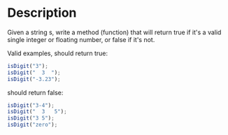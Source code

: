# Description

Given a string s, write a method (function) that will return true if it's a valid single integer or floating number, or false if it's not.

Valid examples, should return true:

```javascript
isDigit("3");
isDigit("  3  ");
isDigit("-3.23");
```

should return false:

```javascript
isDigit("3-4");
isDigit("  3   5");
isDigit("3 5");
isDigit("zero");
```
